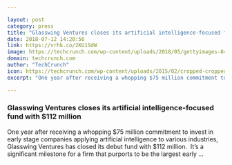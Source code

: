 ```yaml
---

layout: post
category: press
title: "Glasswing Ventures closes its artificial intelligence-focused fund with $112 million"
date: 2018-07-12 14:20:56
link: https://vrhk.co/2KU1SdW
image: https://techcrunch.com/wp-content/uploads/2018/05/gettyimages-848557448.jpg?w=512
domain: techcrunch.com
author: "TechCrunch"
icon: https://techcrunch.com/wp-content/uploads/2015/02/cropped-cropped-favicon-gradient.png?w=180
excerpt: "One year after receiving a whopping $75 million commitment to invest in early stage companies applying artificial intelligence to various industries, Glasswing Ventures has closed its debut fund with $112 million.  It’s a significant milestone for a firm that purports to be the largest early …"

---
```


### Glasswing Ventures closes its artificial intelligence-focused fund with $112 million

One year after receiving a whopping $75 million commitment to invest in early stage companies applying artificial intelligence to various industries, Glasswing Ventures has closed its debut fund with $112 million.  It’s a significant milestone for a firm that purports to be the largest early …